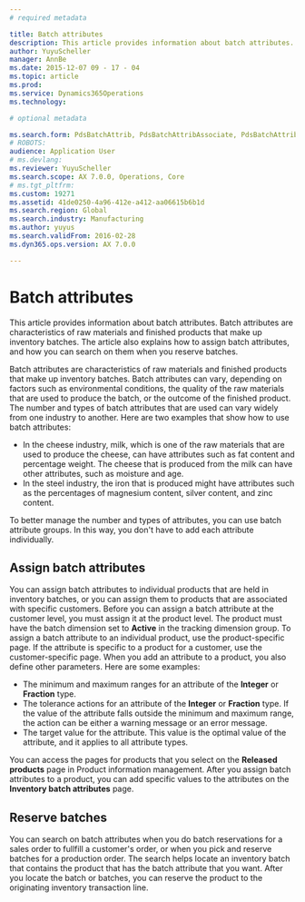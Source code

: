 ```yaml
---
# required metadata

title: Batch attributes
description: This article provides information about batch attributes. Batch attributes are characteristics of raw materials and finished products that make up inventory batches. The article also explains how to assign batch attributes, and how you can search on them when you reserve batches.
author: YuyuScheller
manager: AnnBe
ms.date: 2015-12-07 09 - 17 - 04
ms.topic: article
ms.prod: 
ms.service: Dynamics365Operations
ms.technology: 

# optional metadata

ms.search.form: PdsBatchAttrib, PdsBatchAttribAssociate, PdsBatchAttribByAttribGroup, PdsBatchAttribByItem, PdsBatchAttribByitemCustomer, PdsBatchAttribGroup
# ROBOTS: 
audience: Application User
# ms.devlang: 
ms.reviewer: YuyuScheller
ms.search.scope: AX 7.0.0, Operations, Core
# ms.tgt_pltfrm: 
ms.custom: 19271
ms.assetid: 41de0250-4a96-412e-a412-aa06615b6b1d
ms.search.region: Global
ms.search.industry: Manufacturing
ms.author: yuyus
ms.search.validFrom: 2016-02-28
ms.dyn365.ops.version: AX 7.0.0

---
```


# Batch attributes

This article provides information about batch attributes. Batch attributes are characteristics of raw materials and finished products that make up inventory batches. The article also explains how to assign batch attributes, and how you can search on them when you reserve batches.

Batch attributes are characteristics of raw materials and finished products that make up inventory batches. Batch attributes can vary, depending on factors such as environmental conditions, the quality of the raw materials that are used to produce the batch, or the outcome of the finished product. The number and types of batch attributes that are used can vary widely from one industry to another. Here are two examples that show how to use batch attributes:

-   In the cheese industry, milk, which is one of the raw materials that are used to produce the cheese, can have attributes such as fat content and percentage weight. The cheese that is produced from the milk can have other attributes, such as moisture and age.
-   In the steel industry, the iron that is produced might have attributes such as the percentages of magnesium content, silver content, and zinc content.

To better manage the number and types of attributes, you can use batch attribute groups. In this way, you don't have to add each attribute individually.

## Assign batch attributes
You can assign batch attributes to individual products that are held in inventory batches, or you can assign them to products that are associated with specific customers. Before you can assign a batch attribute at the customer level, you must assign it at the product level. The product must have the batch dimension set to **Active** in the tracking dimension group. To assign a batch attribute to an individual product, use the product-specific page. If the attribute is specific to a product for a customer, use the customer-specific page. When you add an attribute to a product, you also define other parameters. Here are some examples:

-   The minimum and maximum ranges for an attribute of the **Integer** or **Fraction** type.
-   The tolerance actions for an attribute of the **Integer** or **Fraction** type. If the value of the attribute falls outside the minimum and maximum range, the action can be either a warning message or an error message.
-   The target value for the attribute. This value is the optimal value of the attribute, and it applies to all attribute types.

You can access the pages for products that you select on the **Released products** page in Product information management. After you assign batch attributes to a product, you can add specific values to the attributes on the **Inventory batch attributes** page.

## Reserve batches
You can search on batch attributes when you do batch reservations for a sales order to fullfill a customer's order, or when you pick and reserve batches for a production order. The search helps locate an inventory batch that contains the product that has the batch attribute that you want. After you locate the batch or batches, you can reserve the product to the originating inventory transaction line.

